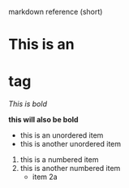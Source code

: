 markdown reference (short)
# This is an <h1> tag

*This is bold*

__this will also be bold__

* this is an unordered item
* this is another unordered item

1. this is a numbered item
1. this is another numbered item
    * item 2a

